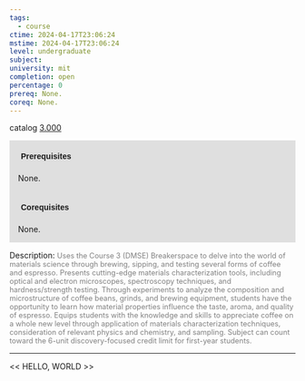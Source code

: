 ```yaml
---
tags:
  - course
ctime: 2024-04-17T23:06:24
mstime: 2024-04-17T23:06:24
level: undergraduate
subject: 
university: mit
completion: open
percentage: 0
prereq: None.
coreq: None.
---
```


catalog [3.000](http://student.mit.edu/catalog/m3a.html#3.000)

<span style="display: block; padding: 15px; background-color: rgb(100, 100, 100, 0.2);"><font id="m_prereq2908_0" style="display: block; font-family: Arial, sans-serif; font-weight: bold; padding: 5px">Prerequisites</font><br><span id="prereq2908_0">None.</span></span>
<span style="display: block; padding: 15px; background-color: rgb(100, 100, 100, 0.2);"><font id="m_coreq2908_0" style="display: block; font-family: Arial, sans-serif; font-weight: bold; padding: 5px">Corequisites</font><br><span id="coreq2908_0">None.</span></span>

<font style="">Description:</font>
<font style="color: grey; font-size: 0.8rem;">Uses the Course 3 (DMSE) Breakerspace to delve into the world of materials science through brewing, sipping, and testing several forms of coffee and espresso. Presents cutting-edge materials characterization tools, including optical and electron microscopes, spectroscopy techniques, and hardness/strength testing. Through experiments to analyze the composition and microstructure of coffee beans, grinds, and brewing equipment, students have the opportunity to learn how material properties influence the taste, aroma, and quality of espresso. Equips students with the knowledge and skills to appreciate coffee on a whole new level through application of materials characterization techniques, consideration of relevant physics and chemistry, and sampling. Subject can count toward the 6-unit discovery-focused credit limit for first-year students.</font>



---

<< HELLO, WORLD >>
